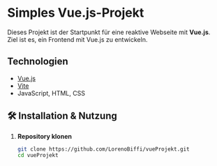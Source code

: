 # Simples Vue.js-Projekt

Dieses Projekt ist der Startpunkt für eine reaktive Webseite mit **Vue.js**.  
Ziel ist es, ein Frontend mit Vue.js zu entwickeln.

##  Technologien
- [Vue.js](https://vuejs.org/) 
- [Vite](https://vitejs.dev/)  
- JavaScript, HTML, CSS  

## 🛠 Installation & Nutzung
1. **Repository klonen**
   ```sh
   git clone https://github.com/LorenoBiffi/vueProjekt.git
   cd vueProjekt
